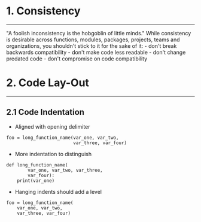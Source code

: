# 1. Consistency
***
"A foolish inconsistency is the hobgoblin of little minds."
While consistency is desirable across functions, modules, packages, projects,
teams and organizations, you shouldn't stick to it for the sake of it:
	- don't break backwards compatibility 
	- don't make code less readable
	- don't change predated code
	- don't compromise on code compatibility

# 2. Code Lay-Out
***
## 2.1 Code Indentation
- Aligned with opening delimiter
```
foo = long_function_name(var_one, var_two,
						 var_three, var_four)
```
- More indentation to distinguish
```
def long_function_name(
		var_one, var_two, var_three,
		var_four):
	print(var_one)
```
- Hanging indents should add a level
```
foo = long_function_name(
	var_one, var_two,
	var_three, var_four)
```
